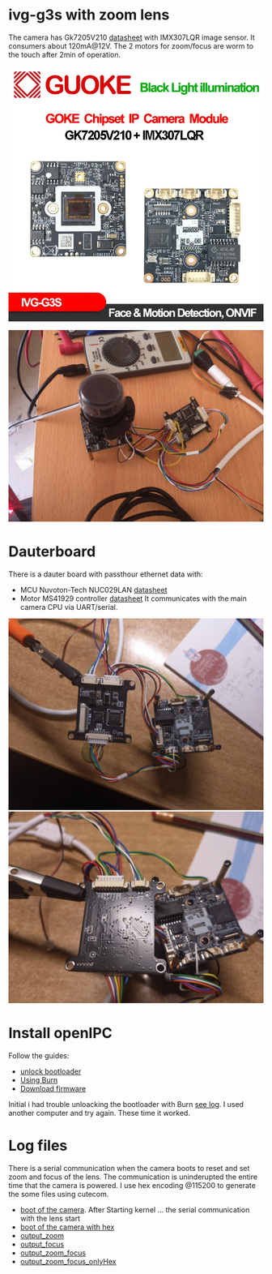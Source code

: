 

# ivg-g3s with zoom lens

The camera has Gk7205V210 [datasheet](./datasheets/GK7205V210_Datasheet.pdf) with IMX307LQR image sensor. 
It consumers about 120mA@12V. The 2 motors for zoom/focus are worm to the touch after 2min of operation.


![Aliexpress](./images/aliexpres/1.jpg)

![ActualImage](./images/camera_dauterboard.jpg)

# Dauterboard
There is a dauter board  with passthour ethernet data with:
- MCU Nuvoton-Tech NUC029LAN [datasheet](./datasheets/Nuvoton-Tech-NUC029LAN_C94618.pdf)
- Motor MS41929 controller [datasheet](./datasheets/MS41929.pdf)
It communicates with the main camera CPU via UART/serial.

![dauterboard_pcb_frond](./images/dauterboard_pcb_frond.jpg)
![dauterboard_pcb_back](./images/dauterboard_pcb_back.jpg)


# Install openIPC
Follow the guides:
- [unlock bootloader](https://github.com/OpenIPC/burn?tab=readme-ov-file#unlock-flash-on-gk7205v200-and-gk7205v210)
- [Using Burn](https://github.com/OpenIPC/wiki/blob/66554dc46bb611f89616acabba3bf50bfe9788dd/en/burn-example.md)
- [Download firmware](https://openipc.org/cameras/vendors/goke/socs/gk7205v210)

Initial i had trouble unloacking the bootloader with Burn [see log](./logs/problem_burn.log). I used another computer and try again. These time it worked.


# Log files
There is a serial communication when the camera boots to reset and set zoom and focus of the lens.
The communication is uninderupted the entire time that the camera is powered.
I use hex encoding @115200 to generate the some files using cutecom.
- [boot of the camera](./logs/bootOutput.log). After Starting kernel ... the serial communication with the lens start
- [boot of the camera with hex](./logs/bootOutput_hex.log)
- [output_zoom](./logs/output_zoom.log)
- [output_focus](./logs/output_focus.log)
- [output_zoom_focus](./output_zoom_focus.log)
- [output_zoom_focus_onlyHex](./logs/output_zoom_focus_onlyHex.log)